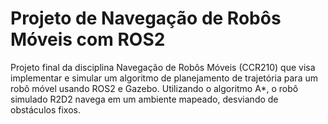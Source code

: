 # Projeto de Navegação de Robôs Móveis com ROS2
Projeto final da disciplina Navegação de Robôs Móveis (CCR210) que visa implementar e simular um algoritmo de planejamento de trajetória para um robô móvel usando ROS2 e Gazebo. Utilizando o algoritmo A*, o robô simulado R2D2 navega em um ambiente mapeado, desviando de obstáculos fixos.